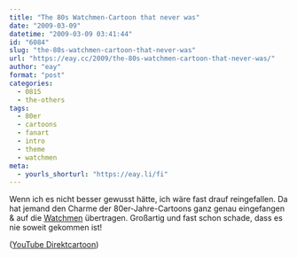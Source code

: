 ```yaml
---
title: "The 80s Watchmen-Cartoon that never was"
date: "2009-03-09"
datetime: "2009-03-09 03:41:44"
id: "6084"
slug: "the-80s-watchmen-cartoon-that-never-was"
url: "https://eay.cc/2009/the-80s-watchmen-cartoon-that-never-was/"
author: "eay"
format: "post"
categories:
  - 0815
  - the-others
tags:
  - 80er
  - cartoons
  - fanart
  - intro
  - theme
  - watchmen
meta:
  - yourls_shorturl: "https://eay.li/fi"
---
```


Wenn ich es nicht besser gewusst hätte, ich wäre fast drauf reingefallen. Da hat jemand den Charme der 80er-Jahre-Cartoons ganz genau eingefangen & auf die [Watchmen](//eay.cc/tag/watchmen/) übertragen. Großartig und fast schon schade, dass es nie soweit gekommen ist!

 ([YouTube Direktcartoon](http://www.youtube.com/watch?v=YDDHHrt6l4w))
